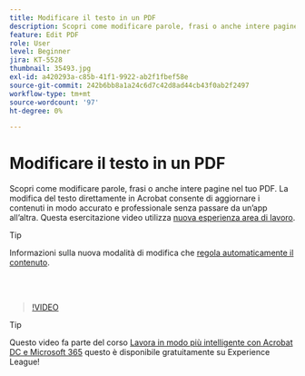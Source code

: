 ```yaml
---
title: Modificare il testo in un PDF
description: Scopri come modificare parole, frasi o anche intere pagine nel tuo PDF
feature: Edit PDF
role: User
level: Beginner
jira: KT-5528
thumbnail: 35493.jpg
exl-id: a420293a-c85b-41f1-9922-ab2f1fbef58e
source-git-commit: 242b6bb8a1a24c6d7c42d8ad44cb43f0ab2f2497
workflow-type: tm+mt
source-wordcount: '97'
ht-degree: 0%

---
```


# Modificare il testo in un PDF

Scopri come modificare parole, frasi o anche intere pagine nel tuo PDF. La modifica del testo direttamente in Acrobat consente di aggiornare i contenuti in modo accurato e professionale senza passare da un’app all’altra. Questa esercitazione video utilizza [nuova esperienza area di lavoro](new-workspace.md).

>[!TIP]
>
>Informazioni sulla nuova modalità di modifica che [regola automaticamente il contenuto](auto-adjust-layout.md).

<br> 

>[!VIDEO](https://video.tv.adobe.com/v/35493?quality=12&learn=on&hidetitle=true)

>[!TIP]
>
>Questo video fa parte del corso [Lavora in modo più intelligente con Acrobat DC e Microsoft 365](https://experienceleague.adobe.com/?recommended=Acrobat-U-1-2021.microsoft365) questo è disponibile gratuitamente su Experience League!
